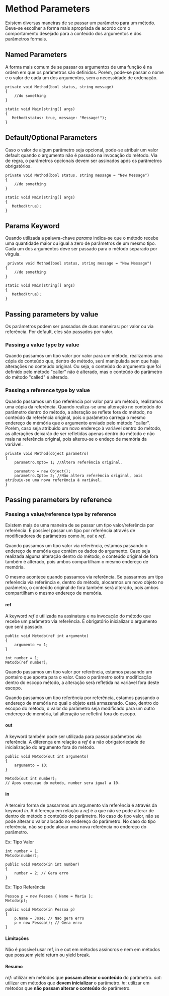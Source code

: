 # Method Parameters

Existem diversas maneiras de se passar um parâmetro para um método. Deve-se escolher a forma mais apropriada de acordo com o comportamento desejado para a conteúdo dos argumentos e dos parâmetros formais.

## Named Parameters
A forma mais comum de se passar os argumentos de uma função é na ordem em que os parâmetros são definidos. Porém, pode-se passar o nome e o valor de cada um dos argumentos, sem a necessidade de ordenação.

    private void Method(bool status, string message)  
    {  
        //do something    
    } 
    
    static void Main(string[] args)  
    {  
       Method(status: true, message: "Message!");  
    }  

## Default/Optional Parameters
Caso o valor de algum parâmetro seja opcional, pode-se atribuir um valor default quando o argumento não é passado na invocação do método. Via de regra, o parâmetros opcionais devem ser assinados após os parâmetros obrigatórios.
   
    private void Method(bool status, string message = "New Message")  
    {  
        //do something    
    } 
    
    static void Main(string[] args)  
    {  
       Method(true);  
    } 

## Params Keyword
Quando utilizada a palavra-chave *params* indica-se que o método recebe uma quantidade maior ou igual a zero de parâmetros de um mesmo tipo. Cada um dos argumentos deve ser passado para o método separado por vírgula.

     private void Method(bool status, string message = "New Message")  
    {  
        //do something    
    } 
    
    static void Main(string[] args)  
    {  
       Method(true);  
    } 


## Passing parameters by value
Os parâmetros podem ser passados de duas maneiras: por valor ou via referência. Por default, eles são passados por valor.

### Passing a value type by value
Quando passamos um tipo valor por valor para um método, realizamos uma cópia do conteúdo que, dentro do método, será manipulada sem que haja alterações no conteúdo original. Ou seja, o conteúdo do argumento que foi definido pelo método "caller" não é alterado, mas o conteúdo do parâmetro do método "called" é alterado.

### Passing a reference type by value
Quando passamos um tipo referência por valor para um método, realizamos uma cópia da referência. Quando realiza-se uma alteração no conteúdo do parâmetro dentro do método, a alteração se reflete fora do método, no conteúdo da referência original, pois o parâmetro carrega o mesmo endereço de mémória que o argumento enviado pelo método "caller".
Porém, caso seja atribuído um novo endereço à variável dentro do método, as alterações deixarão de ser refletidas apenas dentro do método e não mais na referência original, pois alterou-se o endeço de memória da variável.
   
    private void Method(object parametro)  
    {  
        parametro.Xpto= 1; //Altera referência original.
        
		parametro = new Object();
        parametro.Xpto= 2; //Não altera referência original, pois atribuiu-se uma nova referência à variável.
    } 

## Passing parameters by reference

### Passing a value/reference type by reference
Existem mais de uma maneira de se passar um tipo valor/referência por referência. É possível passar um tipo por referência através de modificadores de parâmetros como *in*, *out* e *ref*.

Quando passamos um tipo valor via referência, estamos passando o endereço de memória que contém os dados do argumento. Caso seja realizada alguma alteração dentro do método, o conteúdo original de fora também é alterado, pois ambos compartilham o mesmo endereço de memória. 

O mesmo acontece quando passamos via referência. Se passarmos um tipo referência via referência e, dentro do método, alocarmos um novo objeto no parâmetro, o conteúdo original de fora também será alterado, pois ambos compartilham o mesmo endereço de memória.

#### ref
A keyword *ref* é utilizada na assinatura e na invocação do método que recebe um parâmetro via referência.  É obrigatório inicializar o argumento que será passado.

    public void Metodo(ref int argumento) 
    { 
	    argumento += 1; 
    }
    
    int number = 1; 
    Metodo(ref number);

Quando passamos um tipo valor por referência, estamos passando um ponteiro que aponta para o valor. Caso o parâmetro sofra modificação dentro do escopo método, a alteração será refletida na variável fora deste escopo. 

Quando passamos um tipo referência por referência, estamos passando o endereço de memória no qual o objeto está armazenado. Caso, dentro do escopo do método, o valor do parâmetro seja modificado para um outro endereço de memória, tal alteração se refletirá fora do escopo.

#### out
A keyword também pode ser utilizada para passar parâmetros via referência. A diferença em relação a *ref* é a não obrigatoriedade de inicialização do argumento fora do método.

    public void Metodo(out int argumento) 
    { 
	    argumento = 10; 
    }
    
    Metodo(out int number);
    // Apos execucao do metodo, number sera igual a 10.

#### in
A terceira forma de passarmos um argumento via referência é através da keyword *in*. A diferença em relação a *ref* é a que não se pode alterar de dentro do método o conteúdo do parâmetro. 
No caso do tipo valor, não se pode alterar o valor alocado no endereço do parâmetro. No caso do tipo referência, não se pode alocar uma nova referência no endereço do parâmetro.  

Ex: Tipo Valor

    int number = 1;
    Metodo(number); 

    public void Metodo(in int number) 
    { 
	    number = 2; // Gera erro
    }

Ex: Tipo Referência

    Pessoa p = new Pessoa { Name = Maria };
    Metodo(p); 
    
    public void Metodo(in Pessoa p) 
    { 
	    p.Name = Jose; // Nao gera erro
	    p = new Pessoa(); // Gera erro
    }

#### Limitações

Não é possível usar ref, in e out em métodos assíncros e nem em métodos que possuem yield return ou yield break.

#### Resumo

*ref*: utilizar em métodos que **possam alterar o conteúdo** do parâmetro.
*out*: utilizar em métodos que **devem inicializar** o parâmetro.
*in*: utilizar em métodos que **não possam alterar o conteúdo** do parâmetro.